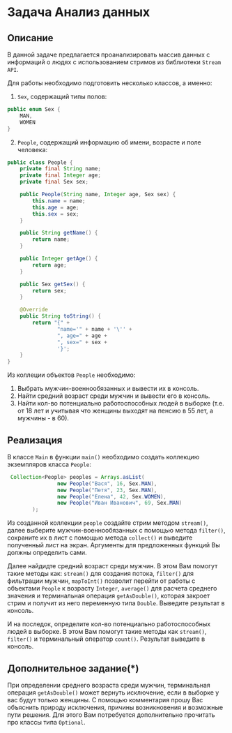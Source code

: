 # Задача Анализ данных

## Описание
В данной задаче предлагается проанализировать массив данных с информаций о людях с использованием стримов из библиотеки `Stream API`. 

Для работы необходимо подготовить несколько классов, а именно:
1. `Sex`, содержащий типы полов:
```java
public enum Sex {
    MAN,
    WOMEN
}
```
2. `People`, содержащий информацию об имени, возрасте и поле человека:
```java
public class People {
    private final String name;
    private final Integer age;
    private final Sex sex;

    public People(String name, Integer age, Sex sex) {
        this.name = name;
        this.age = age;
        this.sex = sex;
    }

    public String getName() {
        return name;
    }

    public Integer getAge() {
        return age;
    }

    public Sex getSex() {
        return sex;
    }

    @Override
    public String toString() {
        return "{" +
                "name='" + name + '\'' +
                ", age=" + age +
                ", sex=" + sex +
                '}';
    }
}
```

Из коллеции объектов `People` необходимо:
1. Выбрать мужчин-военнообязанных и вывести их в консоль.
2. Найти средний возраст среди мужчин и вывести его в консоль.
3. Найти кол-во потенциально работоспособных людей в выборке (т.е. от 18 лет и учитывая что женщины выходят на пенсию в 55 лет, а мужчины - в 60).

## Реализация
В классе `Main` в функции `main()` необходимо создать коллекцию экземпляров класса `People`:
```java
 Collection<People> peoples = Arrays.asList(
                new People("Вася", 16, Sex.MAN),
                new People("Петя", 23, Sex.MAN),
                new People("Елена", 42, Sex.WOMEN),
                new People("Иван Иванович", 69, Sex.MAN)
        );
```
Из созданной коллекции `people` создайте стрим методом `stream()`, далее выберите мужчин-военнообязанных с помощью метода `filter()`, сохраните их в лист с помощью метода `collect()` и выведите полученный лист на экран. Аргументы для предложенных функций Вы должны определить сами.

Далее найдидте средний возраст среди мужчин. В этом Вам помогут такие методы как: `stream()` для создания потока, `filter()` для фильтрации мужчин, `mapToInt()` позволит перейти от работы с объектами `People` к возрасту `Integer`, `average()` для расчета среднего значения и терминальная операция `getAsDouble()`, которая закроет стрим и получит из него переменную типа `Double`. Выведите результат в консоль.

И на последок, определите кол-во потенциально работоспособных людей в выборке. В этом Вам помогут такие методы как `stream()`, `filter()` и терминальный оператор `count()`. Результат выведите в консоль.

## Дополнительное задание(*)
При определении среднего возраста среди мужчин, терминальная операция `getAsDouble()` может вернуть исключение, если в выборке у вас будут только женщины. С помощью комментария прошу Вас объяснить природу исключения, причины возникновения и возможные пути решения. Для этого Вам потребуется дополнительно прочитать про классы типа `Optional`. 
